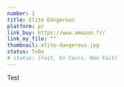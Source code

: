 ```yaml
---
number: 1
title: Elite Dangerous
platform: pc
link_buy: https://www.amazon.fr/
link_my_file: ""
thumbnail: elite-dangerous.jpg
status: ToDo
# status: [Fait, En Cours, Non Fait]
---
```


Test

